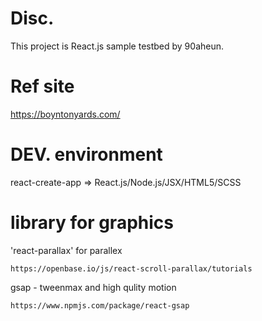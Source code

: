 # Disc.

This project is React.js sample testbed by 90aheun.

# Ref site

https://boyntonyards.com/


# DEV. environment

react-create-app => React.js/Node.js/JSX/HTML5/SCSS

# library for graphics

'react-parallax' for parallex 

    https://openbase.io/js/react-scroll-parallax/tutorials


gsap - tweenmax and high qulity motion

    https://www.npmjs.com/package/react-gsap

